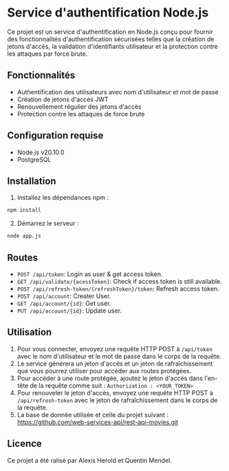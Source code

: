 # Service d'authentification Node.js

Ce projet est un service d'authentification en Node.js conçu pour fournir des fonctionnalités d'authentification sécurisées telles que la création de jetons d'accès, la validation d'identifiants utilisateur et la protection contre les attaques par force brute.

## Fonctionnalités

- Authentification des utilisateurs avec nom d'utilisateur et mot de passe
- Création de jetons d'accès JWT
- Renouvellement régulier des jetons d'accès
- Protection contre les attaques de force brute

## Configuration requise

- Node.js v20.10.0
- PostgreSQL

## Installation

1. Installez les dépendances npm :
```bash
npm install
```

2. Démarrez le serveur :

```bash
node app.js
```

## Routes
- `POST /api/token`: Login as user & get access token.
- `GET /api/validate/{acessToken}`: Check if access token is still available.
- `POST /api/refresh-token/{refreshToken}/token`: Refresh access token.
- `POST /api/account`: Creater User.
- `GET /api/account/{id}`: Get user.
- `PUT /api/account/{id}`: Update user.

## Utilisation

1. Pour vous connecter, envoyez une requête HTTP POST à `/api/token` avec le nom d'utilisateur et le mot de passe dans le corps de la requête.
2. Le service générera un jeton d'accès et un jeton de rafraîchissement que vous pourrez utiliser pour accéder aux routes protégées.
3. Pour accéder à une route protégée, ajoutez le jeton d'accès dans l'en-tête de la requête comme suit : `Authorization : <YOUR_TOKEN>`
4. Pour renouveler le jeton d'accès, envoyez une requête HTTP POST à `/api/refresh-token` avec le jeton de rafraîchissement dans le corps de la requête.
5. La base de donnée utilisée et celle du projet suivant : https://github.com/web-services-api/rest-api-movies.git

## Licence

Ce projet a été ralisé par Alexis Herold et Quentin Mendel.
